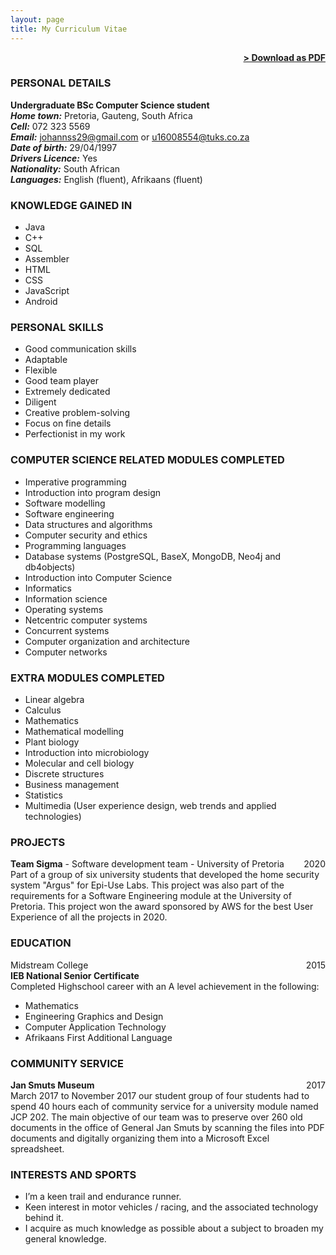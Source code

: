 ```yaml
---
layout: page
title: My Curriculum Vitae
---
```


<span style="float: right; "><a href="{{ '/assets/Johann Stadler Curriculum Vitae.pdf' | prepend: site.baseurl }}"><strong>> Download as PDF</strong></a> </span>
<br>

### PERSONAL DETAILS
**Undergraduate BSc Computer Science student** <br/>
***Home town:***  Pretoria, Gauteng, South Africa <br/>
***Cell:***  072 323 5569 <br/>
***Email:***  johannss29@gmail.com or u16008554@tuks.co.za <br/>
***Date of birth:***  29/04/1997 <br/>
***Drivers Licence:***  Yes <br/>
***Nationality:***  South African <br/>
***Languages:***  English (fluent), Afrikaans (fluent)

### KNOWLEDGE GAINED IN
- Java
- C++
- SQL
- Assembler
- HTML
- CSS
- JavaScript
- Android

### PERSONAL SKILLS
- Good communication skills
- Adaptable
- Flexible
- Good team player
- Extremely dedicated
- Diligent
- Creative problem-solving
- Focus on fine details
- Perfectionist in my work

### COMPUTER SCIENCE RELATED MODULES COMPLETED
- Imperative programming
- Introduction into program design 
- Software modelling 
- Software engineering 
- Data structures and algorithms 
- Computer security and ethics 
- Programming languages 
- Database systems (PostgreSQL, BaseX, MongoDB, Neo4j and db4objects) 
- Introduction into Computer Science 
- Informatics 
- Information science 
- Operating systems 
- Netcentric computer systems 
- Concurrent systems 
- Computer organization and architecture 
- Computer networks

### EXTRA MODULES COMPLETED
- Linear algebra
- Calculus
- Mathematics
- Mathematical modelling
- Plant biology
- Introduction into microbiology
- Molecular and cell biology
- Discrete structures
- Business management
- Statistics
- Multimedia (User experience design, web trends and applied technologies)

### PROJECTS

**Team Sigma** - Software development team - University of Pretoria <span style="float: right; "> 2020 </span>  
Part of a group of six university students that developed the home security system "Argus" for Epi-Use Labs. This project was also part of the requirements for a Software Engineering module at the University of Pretoria. This project won the award sponsored by AWS for the best User Experience of all the projects in 2020.

### EDUCATION

Midstream College <span style="float: right; "> 2015 </span>  
**IEB National Senior Certificate**  
Completed Highschool career with an A level achievement in the following: 
- Mathematics
- Engineering Graphics and Design
- Computer Application Technology
- Afrikaans First Additional Language 

### COMMUNITY SERVICE

**Jan Smuts Museum** <span style="float: right; "> 2017 </span>  
March 2017 to November 2017 our student group of four students had to spend 40 hours each of community service for a university module named JCP 202. The main objective of our team was to preserve over 260 old documents in the office of General Jan Smuts by scanning the files into PDF documents and digitally organizing them into a Microsoft Excel spreadsheet.


### INTERESTS AND SPORTS

- I’m a keen trail and endurance runner. 
- Keen interest in motor vehicles / racing, and the associated technology behind it. 
- I acquire as much knowledge as possible about a subject to broaden my general knowledge.
